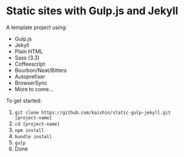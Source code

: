 Static sites with Gulp.js and Jekyll
=============================

A template project using:

- Gulp.js
- Jekyll
- Plain HTML
- Sass (3.3)
- Coffeescript
- Bourbon/Neat/Bitters
- Autoprefixer
- BrowserSync
- More to come...

To get started:

1. `git clone https://github.com/kaishin/static-gulp-jekyll.git [project-name]`
2. `cd [project-name]`
3. `npm install`
4. `bundle install`
5. `gulp`
6. Done
